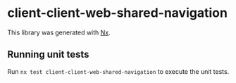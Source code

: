 # client-client-web-shared-navigation

This library was generated with [Nx](https://nx.dev).

## Running unit tests

Run `nx test client-client-web-shared-navigation` to execute the unit tests.

